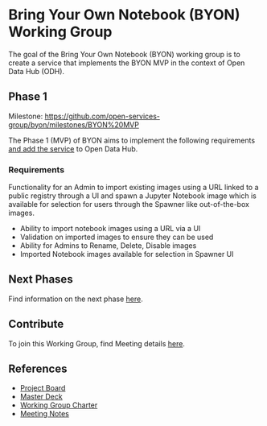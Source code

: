 # Bring Your Own Notebook (BYON) Working Group

The goal of the Bring Your Own Notebook (BYON) working group is to create a service that implements the BYON MVP in the context of Open Data Hub (ODH).

## Phase 1

Milestone: https://github.com/open-services-group/byon/milestones/BYON%20MVP

The Phase 1 (MVP) of BYON aims to implement the following requirements [and add the service](https://issues.redhat.com/browse/ODH-591) to Open Data Hub.

### Requirements

Functionality for an Admin to import existing images using a URL linked to a public registry through a UI and spawn a Jupyter Notebook image which is available for selection for users through the Spawner like out-of-the-box images.

* Ability to import notebook images using a URL via a UI
* Validation on imported images to ensure they can be used
* Ability for Admins to Rename, Delete, Disable images
* Imported Notebook images available for selection in Spawner UI


## Next Phases

Find information on the next phase [here](https://issues.redhat.com/browse/RHODS-3203).

## Contribute

To join this Working Group, find Meeting details [here](https://github.com/open-services-group/community/blob/main/wg-byon-build-pipelines/README.md).

## References

* [Project Board](https://github.com/orgs/open-services-group/projects/3/views/1)
* [Master Deck](https://docs.google.com/presentation/d/1GUMwCrxwGz4XJu72GUP2NG136PcKA-BF60oIezGSHSo/edit#slide=id.g547716335e_0_220)
* [Working Group Charter](https://github.com/open-services-group/community/blob/main/wg-byon-build-pipelines/charter.md)
* [Meeting Notes](https://docs.google.com/document/d/1i1ET2HHqWry-0NK72iDRCEGEoyO7CPzmwOBjr437CVI/edit#)
